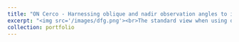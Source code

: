 ```yaml
---
title: "ON Cerco - Harnessing oblique and nadir observation angles to improve plant disease prediction in sugar beet."
excerpt: "<img src='/images/dfg.png'><br>The standard view when using drones is looking straight down (nadir). Oblique viewing angles allow adding more information that can be used for plant disease incidence and severity estimates. <br><img src='/images/angle.png'>"
collection: portfolio
---
```


